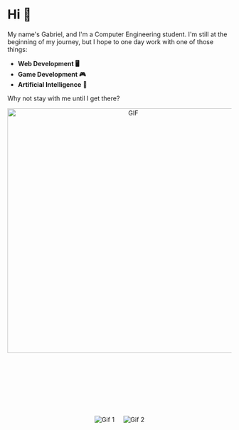 # Hi 👋

My name's Gabriel, and I'm a Computer Engineering student. I'm still at the beginning of my journey, but I hope to one day work with one of those things:

- <b>Web Development 🖥️
- Game Development 🎮
- Artificial Intelligence</b> 🤖

Why not stay with me until I get there?

<div align="center">
<img hight="400" width="550" alt="GIF" align="center" src="https://64.media.tumblr.com/1f35d38b27d6d62507fafce6dfca8382/a812b236aa921c27-8b/s1280x1920/6880e3a3df3b584d69bc9efc41c1dfe022aabd90.gif">
</div>

<div style="display: flex; justify-content: center; align-items: center; height: 300px;">
  <div style="margin-right: 20px;">
    <img src="https://cyber.dabamos.de/88x31/ienuke.gif" alt="Gif 1" style="max-height: 100%; max-width: 100%;">
  </div>
  <div>
    <img src="https://cyber.dabamos.de/88x31/mswinmediaplayer7.gif" alt="Gif 2" style="max-height: 100%; max-width: 100%;">
  </div>
</div>

